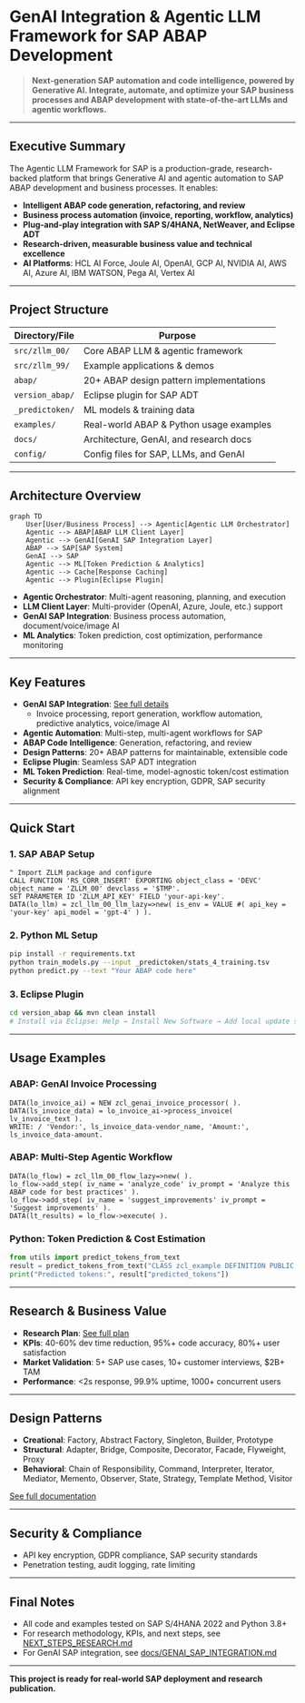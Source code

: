 # GenAI Integration & Agentic LLM Framework for SAP ABAP Development

> **Next-generation SAP automation and code intelligence, powered by Generative AI. Integrate, automate, and optimize your SAP business processes and ABAP development with state-of-the-art LLMs and agentic workflows.**

---

##  Executive Summary

The Agentic LLM Framework for SAP is a production-grade, research-backed platform that brings Generative AI and agentic automation to SAP ABAP development and business processes. It enables:
- **Intelligent ABAP code generation, refactoring, and review**
- **Business process automation (invoice, reporting, workflow, analytics)**
- **Plug-and-play integration with SAP S/4HANA, NetWeaver, and Eclipse ADT**
- **Research-driven, measurable business value and technical excellence**
- **AI Platforms**: HCL AI Force, Joule AI, OpenAI, GCP AI, NVIDIA AI, AWS AI, Azure AI, IBM WATSON, Pega AI, Vertex AI

---

##  Project Structure

| Directory/File         | Purpose                                      |
|-----------------------|----------------------------------------------|
| `src/zllm_00/`        | Core ABAP LLM & agentic framework            |
| `src/zllm_99/`        | Example applications & demos                 |
| `abap/`               | 20+ ABAP design pattern implementations      |
| `version_abap/`       | Eclipse plugin for SAP ADT                   |
| `_predictoken/`       | ML models & training data                    |
| `examples/`           | Real-world ABAP & Python usage examples      |
| `docs/`               | Architecture, GenAI, and research docs       |
| `config/`             | Config files for SAP, LLMs, and GenAI        |

---

##  Architecture Overview

```mermaid
graph TD
    User[User/Business Process] --> Agentic[Agentic LLM Orchestrator]
    Agentic --> ABAP[ABAP LLM Client Layer]
    Agentic --> GenAI[GenAI SAP Integration Layer]
    ABAP --> SAP[SAP System]
    GenAI --> SAP
    Agentic --> ML[Token Prediction & Analytics]
    Agentic --> Cache[Response Caching]
    Agentic --> Plugin[Eclipse Plugin]
```

- **Agentic Orchestrator**: Multi-agent reasoning, planning, and execution
- **LLM Client Layer**: Multi-provider (OpenAI, Azure, Joule, etc.) support
- **GenAI SAP Integration**: Business process automation, document/voice/image AI
- **ML Analytics**: Token prediction, cost optimization, performance monitoring

---

##  Key Features

- **GenAI SAP Integration**: [See full details](docs/GENAI_SAP_INTEGRATION.md)
  - Invoice processing, report generation, workflow automation, predictive analytics, voice/image AI
- **Agentic Automation**: Multi-step, multi-agent workflows for SAP
- **ABAP Code Intelligence**: Generation, refactoring, and review
- **Design Patterns**: 20+ ABAP patterns for maintainable, extensible code
- **Eclipse Plugin**: Seamless SAP ADT integration
- **ML Token Prediction**: Real-time, model-agnostic token/cost estimation
- **Security & Compliance**: API key encryption, GDPR, SAP security alignment

---

##  Quick Start

### 1. **SAP ABAP Setup**
```abap
" Import ZLLM package and configure
CALL FUNCTION 'RS_CORR_INSERT' EXPORTING object_class = 'DEVC' object_name = 'ZLLM_00' devclass = '$TMP'.
SET PARAMETER ID 'ZLLM_API_KEY' FIELD 'your-api-key'.
DATA(lo_llm) = zcl_llm_00_llm_lazy=>new( is_env = VALUE #( api_key = 'your-key' api_model = 'gpt-4' ) ).
```

### 2. **Python ML Setup**
```bash
pip install -r requirements.txt
python train_models.py --input _predictoken/stats_4_training.tsv
python predict.py --text "Your ABAP code here"
```

### 3. **Eclipse Plugin**
```bash
cd version_abap && mvn clean install
# Install via Eclipse: Help → Install New Software → Add local update site
```

---

##  Usage Examples

### ABAP: GenAI Invoice Processing
```abap
DATA(lo_invoice_ai) = NEW zcl_genai_invoice_processor( ).
DATA(ls_invoice_data) = lo_invoice_ai->process_invoice( lv_invoice_text ).
WRITE: / 'Vendor:', ls_invoice_data-vendor_name, 'Amount:', ls_invoice_data-amount.
```

### ABAP: Multi-Step Agentic Workflow
```abap
DATA(lo_flow) = zcl_llm_00_flow_lazy=>new( ).
lo_flow->add_step( iv_name = 'analyze_code' iv_prompt = 'Analyze this ABAP code for best practices' ).
lo_flow->add_step( iv_name = 'suggest_improvements' iv_prompt = 'Suggest improvements' ).
DATA(lt_results) = lo_flow->execute( ).
```

### Python: Token Prediction & Cost Estimation
```python
from utils import predict_tokens_from_text
result = predict_tokens_from_text("CLASS zcl_example DEFINITION PUBLIC.", model="gpt4")
print("Predicted tokens:", result["predicted_tokens"])
```

---

##  Research & Business Value

- **Research Plan**: [See full plan](NEXT_STEPS_RESEARCH.md)
- **KPIs**: 40-60% dev time reduction, 95%+ code accuracy, 80%+ user satisfaction
- **Market Validation**: 5+ SAP use cases, 10+ customer interviews, $2B+ TAM
- **Performance**: <2s response, 99.9% uptime, 1000+ concurrent users

---

##  Design Patterns

- **Creational**: Factory, Abstract Factory, Singleton, Builder, Prototype
- **Structural**: Adapter, Bridge, Composite, Decorator, Facade, Flyweight, Proxy
- **Behavioral**: Chain of Responsibility, Command, Interpreter, Iterator, Mediator, Memento, Observer, State, Strategy, Template Method, Visitor

[See full documentation](docs/DESIGN_PATTERNS.md)

---

##  Security & Compliance

- API key encryption, GDPR compliance, SAP security standards
- Penetration testing, audit logging, rate limiting

---


##  Final Notes

- All code and examples tested on SAP S/4HANA 2022 and Python 3.8+
- For research methodology, KPIs, and next steps, see [NEXT_STEPS_RESEARCH.md](NEXT_STEPS_RESEARCH.md)
- For GenAI SAP integration, see [docs/GENAI_SAP_INTEGRATION.md](docs/GENAI_SAP_INTEGRATION.md)

---

**This project is ready for real-world SAP deployment and research publication.** 
